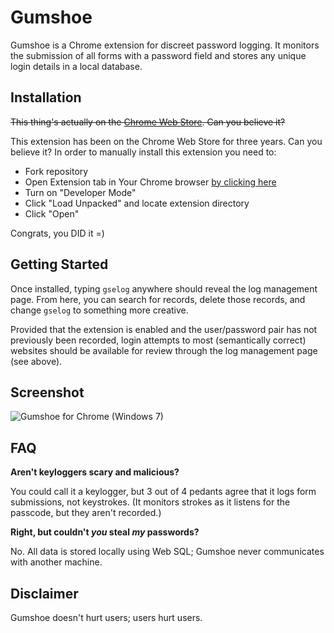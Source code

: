 Gumshoe
=======

Gumshoe is a Chrome extension for discreet password logging. It monitors
the submission of all forms with a password field and stores any unique
login details in a local database.


Installation
-----------

~~This thing's actually on the [Chrome Web Store](http://goo.gl/z8SIH).
Can you believe it?~~

This extension has been on the Chrome Web Store for three years. Can you believe it?
In order to manually install this extension you need to:
* Fork repository
* Open Extension tab in Your Chrome browser [by clicking here](chrome://extensions/)
* Turn on "Developer Mode"
* Click "Load Unpacked" and locate extension directory
* Click "Open"

Congrats, you DID it =)



Getting Started
---------------

Once installed, typing `gselog` anywhere should reveal the log management
page. From here, you can search for records, delete those records, and
change `gselog` to something more creative.

Provided that the extension is enabled and the user/password pair has not
previously been recorded, login attempts to most (semantically correct)
websites should be available for review through the log management page
(see above).


Screenshot
----------

![Gumshoe for Chrome (Windows 7)](http://i.imgur.com/1xyDl.png)


FAQ
---

**Aren't keyloggers scary and malicious?**

You could call it a keylogger, but 3 out of 4 pedants agree that it logs
form submissions, not keystrokes. (It monitors strokes as it listens for
the passcode, but they aren't recorded.)

**Right, but couldn't _you_ steal _my_ passwords?**

No. All data is stored locally using Web SQL; Gumshoe never communicates
with another machine.


Disclaimer
----------

Gumshoe doesn't hurt users; users hurt users.
